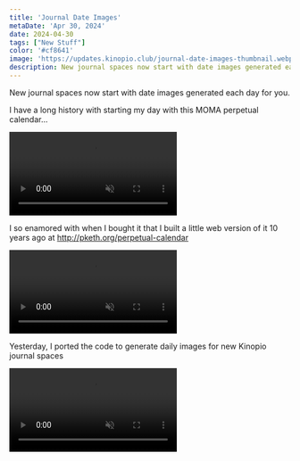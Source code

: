 ```yaml
---
title: 'Journal Date Images'
metaDate: 'Apr 30, 2024'
date: 2024-04-30
tags: ["New Stuff"]
color: '#cf8641'
image: 'https://updates.kinopio.club/journal-date-images-thumbnail.webp'
description: New journal spaces now start with date images generated each day for you
---
```


New journal spaces now start with date images generated each day for you.

I have a long history with starting my day with this MOMA perpetual calendar…

<p>
<video class="wide" autoplay loop muted playsinline>
  <source src="https://updates.kinopio.club/journal-date-images-irl.mp4">
</video>
</p>


I so enamored with when I bought it that I built a little web version of it 10 years ago at http://pketh.org/perpetual-calendar

<p>
<video class="wide" autoplay loop muted playsinline>
  <source src="https://updates.kinopio.club/journal-date-images-website.mp4">
</video>
</p>


Yesterday, I ported the code to generate daily images for new Kinopio journal spaces

<p>
<video class="wide" autoplay loop muted playsinline>
  <source src="https://updates.kinopio.club/journal-date-images-space.mp4">
</video>
</p>
